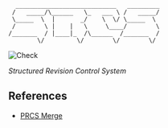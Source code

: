       ____________________________   _________
     /   _____/\______   \_   ___ \ /   _____/
     \_____  \  |       _/    \  \/ \_____  \ 
     /        \ |    |   \     \____/        \
    /_______  / |____|_  /\______  /_______  /
            \/         \/        \/        \/


![Check](https://github.com/sebastien/srcs/actions/workflows/check.yml/badge.svg)

*Structured Revision Control System*


## References

- [PRCS Merge](https://prcs.sourceforge.net/merge.html)
